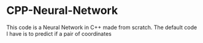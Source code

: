 # CPP-Neural-Network
This code is a Neural Network in C++ made from scratch. The default code I have is to predict if a pair of coordinates 
